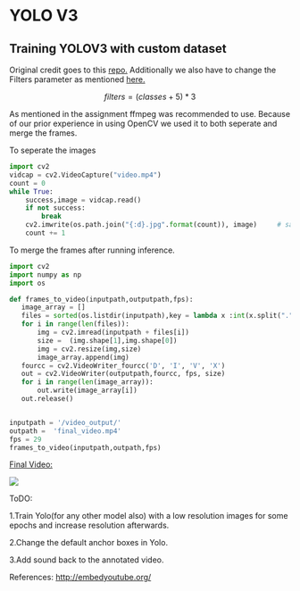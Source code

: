 # YOLO V3

## Training YOLOV3 with custom dataset
Original credit goes to this [repo.](https://github.com/ultralytics/yolov3)
Additionally we also have to change the Filters parameter as mentioned [here.](https://medium.com/@quangnhatnguyenle/how-to-train-yolov3-on-google-colab-to-detect-custom-objects-e-g-gun-detection-d3a1ee43eda1#120b)

```math
filters = (classes + 5)*3
```
As mentioned in the assignment ffmpeg was recommended to use. Because of our prior experience in using OpenCV we used it to both seperate and merge the frames.

To seperate the images

```python
import cv2
vidcap = cv2.VideoCapture("video.mp4")
count = 0
while True:
    success,image = vidcap.read()
    if not success:
        break
    cv2.imwrite(os.path.join("{:d}.jpg".format(count)), image)     # save frame as JPEG file
    count += 1
```

To merge the frames after running inference.
```python
import cv2
import numpy as np
import os

def frames_to_video(inputpath,outputpath,fps):
   image_array = []
   files = sorted(os.listdir(inputpath),key = lambda x :int(x.split(".")[0]))
   for i in range(len(files)):
       img = cv2.imread(inputpath + files[i])
       size =  (img.shape[1],img.shape[0])
       img = cv2.resize(img,size)
       image_array.append(img)
   fourcc = cv2.VideoWriter_fourcc('D', 'I', 'V', 'X')
   out = cv2.VideoWriter(outputpath,fourcc, fps, size)
   for i in range(len(image_array)):
       out.write(image_array[i])
   out.release()


inputpath = '/video_output/'
outpath =  'final_video.mp4'
fps = 29
frames_to_video(inputpath,outpath,fps)
```


[Final Video:](http://www.youtube.com/watch?v=1ruys6NzdQI )

[![](http://img.youtube.com/vi/1ruys6NzdQI/0.jpg)](http://www.youtube.com/watch?v=1ruys6NzdQI "")




ToDO:

1.Train Yolo(for any other model also) with a low resolution images for some epochs and increase resolution afterwards.

2.Change the default anchor boxes in Yolo.

3.Add sound back to the annotated video.



References:
http://embedyoutube.org/

